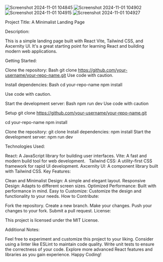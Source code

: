 
![Screenshot 2024-11-01 104845](https://github.com/user-attachments/assets/974073bd-e35b-486a-9ecd-29c0a5728caf)
![Screenshot 2024-11-01 104902](https://github.com/user-attachments/assets/945f3c57-2e78-41a8-ad25-f4a80fc41061)
![Screenshot 2024-11-01 104915](https://github.com/user-attachments/assets/aeb4c8b9-5d91-44ca-b02e-00414f968a7e)
![Screenshot 2024-11-01 104927](https://github.com/user-attachments/assets/8273e045-83b3-4946-abc5-28d98a9377d1)


Project Title: A Minimalist Landing Page

Description:

This is a simple landing page built with React Vite, Tailwind CSS, and Axcernity UI. It's a great starting point for learning React and building modern web applications.

Getting Started:

Clone the repository:
Bash
git clone https://github.com/your-username/your-repo-name.git
Use code with caution.

Install dependencies:
Bash
cd your-repo-name
npm install   

Use code with caution.

Start the development server:
Bash
npm run dev
Use code with caution

Setup
git clone https://github.com/your-username/your-repo-name.git 

cd your-repo-name
npm install


Clone the repository: git clone <repo-url>
Install dependencies: npm install
Start the development server: npm run dev

Technologies Used:

React: A JavaScript library for building user interfaces.
Vite: A fast and modern build tool for web development.   
Tailwind CSS: A utility-first CSS framework for rapid UI development.
Axcernity UI: A component library built with Tailwind CSS.
Key Features:

Clean and Minimalist Design: A simple and elegant layout.
Responsive Design: Adapts to different screen sizes.
Optimized Performance: Built with performance in mind.
Easy to Customize: Customize the design and functionality to your needs.
How to Contribute:

Fork the repository.
Create a new branch.
Make your changes.
Push your changes to your fork.
Submit a pull request.
License:

This project is licensed under the MIT License.   

Additional Notes:

Feel free to experiment and customize this project to your liking.
Consider using a linter like ESLint to maintain code quality.
Write unit tests to ensure the correctness of your code.
Explore more advanced React features and libraries as you gain experience.
Happy Coding!
